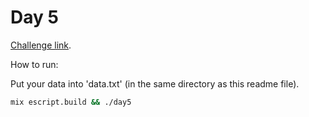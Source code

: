 # Day 5

[Challenge link](https://adventofcode.com/2022/day/5).

How to run:

Put your data into 'data.txt' (in the same directory as this readme file).

```sh
mix escript.build && ./day5
```
